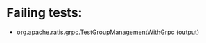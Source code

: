 # Failing tests: 

 * [org.apache.ratis.grpc.TestGroupManagementWithGrpc](ratis-test/org.apache.ratis.grpc.TestGroupManagementWithGrpc.txt) ([output](ratis-test/org.apache.ratis.grpc.TestGroupManagementWithGrpc-output.txt))
